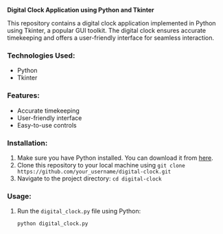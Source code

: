 **Digital Clock Application using Python and Tkinter**

This repository contains a digital clock application implemented in Python using Tkinter, a popular GUI toolkit. The digital clock ensures accurate timekeeping and offers a user-friendly interface for seamless interaction.

### Technologies Used:
- Python
- Tkinter

### Features:
- Accurate timekeeping
- User-friendly interface
- Easy-to-use controls

### Installation:
1. Make sure you have Python installed. You can download it from [here](https://www.python.org/downloads/).
2. Clone this repository to your local machine using `git clone https://github.com/your_username/digital-clock.git`
3. Navigate to the project directory: `cd digital-clock`

### Usage:
1. Run the `digital_clock.py` file using Python:
   ```
   python digital_clock.py
   ```

